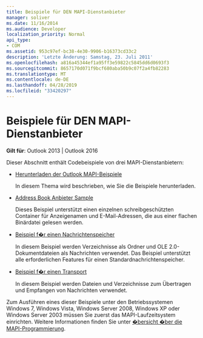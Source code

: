 ```yaml
---
title: Beispiele für DEN MAPI-Dienstanbieter
manager: soliver
ms.date: 11/16/2014
ms.audience: Developer
localization_priority: Normal
api_type:
- COM
ms.assetid: 953c97ef-bc38-4e30-9906-b16373cd33c2
description: 'Letzte Änderung: Samstag, 23. Juli 2011'
ms.openlocfilehash: a816a45344ef1a95ff3e59822c5845dd6d0693f3
ms.sourcegitcommit: 8657170d071f9bcf680aba50b9c07f2a4fb82283
ms.translationtype: MT
ms.contentlocale: de-DE
ms.lasthandoff: 04/28/2019
ms.locfileid: "33420297"
---
```

# <a name="mapi-service-provider-samples"></a>Beispiele für DEN MAPI-Dienstanbieter

  
  
**Gilt für**: Outlook 2013 | Outlook 2016 
  
Dieser Abschnitt enthält Codebeispiele von drei MAPI-Dienstanbietern:
  
- [Herunterladen der Outlook MAPI-Beispiele](downloading-the-outlook-mapi-samples.md)
    
    In diesem Thema wird beschrieben, wie Sie die Beispiele herunterladen.
    
- [Address Book Anbieter Sample](address-book-provider-sample.md)
    
    Dieses Beispiel unterstützt einen einzelnen schreibgeschützten Container für Anzeigenamen und E-Mail-Adressen, die aus einer flachen Binärdatei gelesen werden.
    
- [Beispiel f�r einen Nachrichtenspeicher](message-store-provider-sample.md)
    
    In diesem Beispiel werden Verzeichnisse als Ordner und OLE 2.0-Dokumentdateien als Nachrichten verwendet. Das Beispiel unterstützt alle erforderlichen Features für einen Standardnachrichtenspeicher.
    
- [Beispiel f�r einen Transport](transport-provider-sample.md)
    
    In diesem Beispiel werden Dateien und Verzeichnisse zum Übertragen und Empfangen von Nachrichten verwendet.
    
Zum Ausführen eines dieser Beispiele unter den Betriebssystemen Windows 7, Windows Vista, Windows Server 2008, Windows XP oder Windows Server 2003 müssen Sie zuerst das MAPI-Laufzeitsystem einrichten. Weitere Informationen finden Sie unter [�bersicht �ber die MAPI-Programmierung](mapi-programming-overview.md).
  

